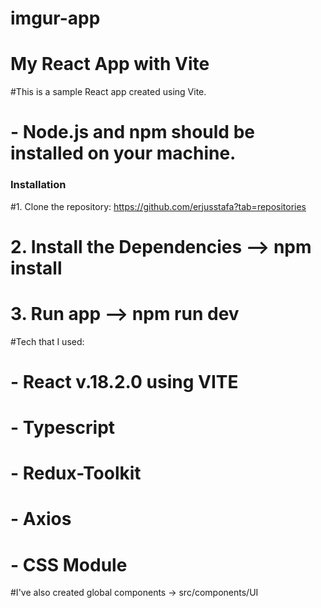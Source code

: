 # imgur-app

# My React App with Vite

#This is a sample React app created using Vite.

# - Node.js and npm should be installed on your machine.

### Installation

#1. Clone the repository:
 https://github.com/erjusstafa?tab=repositories
 
# 2. Install the Dependencies  -->   npm install
# 3. Run app   --> npm run dev


#Tech that I used:
# - React v.18.2.0  using VITE
# - Typescript
# - Redux-Toolkit
# - Axios 
# - CSS Module

#I've also created global components -> src/components/UI

   
   
   
  
